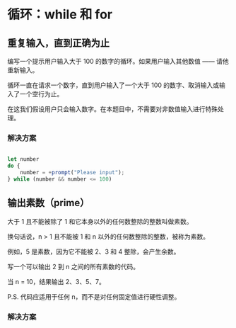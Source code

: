 # 循环：while 和 for

## 重复输入，直到正确为止

编写一个提示用户输入大于 100 的数字的循环。如果用户输入其他数值 —— 请他重新输入。

循环一直在请求一个数字，直到用户输入了一个大于 100 的数字、取消输入或输入了一个空行为止。

在这我们假设用户只会输入数字。在本题目中，不需要对非数值输入进行特殊处理。


### 解决方案

``` javascript

let number
do {
    number = +prompt("Please input");
} while (number && number <= 100)
```

## 输出素数（prime）

大于 1 且不能被除了 1 和它本身以外的任何数整除的整数叫做素数。

换句话说，n > 1 且不能被 1 和 n 以外的任何数整除的整数，被称为素数。

例如，5 是素数，因为它不能被 2、3 和 4 整除，会产生余数。

写一个可以输出 2 到 n 之间的所有素数的代码。

当 n = 10，结果输出 2、3、5、7。

P.S. 代码应适用于任何 n，而不是对任何固定值进行硬性调整。

### 解决方案